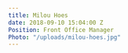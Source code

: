 ```yaml
---
title: Milou Hoes
date: 2018-09-10 15:04:00 Z
Position: Front Office Manager
Photo: "/uploads/milou-hoes.jpg"
---
```


